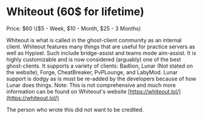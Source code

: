 # Whiteout \(60$ for lifetime\)

Price: $60 \($5 - Week, $10 - Month, $25 - 3 Months\) 

 Whiteout is what is called in the ghost-client community as an internal client. Whiteout features many things that are useful for practice servers as well as Hypixel. Such include bridge-assist and teams mode aim-assist. It is highly customizable and is now considered \(arguably\) one of the best ghost-clients. It supports a variety of clients: Badlion, Lunar \(Not stated on the website\), Forge, CheatBreaker, PvPLounge, and LabyMod. Lunar support is dodgy as is must be re-added by the developers because of how Lunar does things. Note: This is not comprehensive and much more information can be found on Whiteout's website [https://whiteout.lol/](https://whiteout.lol/)

The person who wrote this did not want to be credited.


